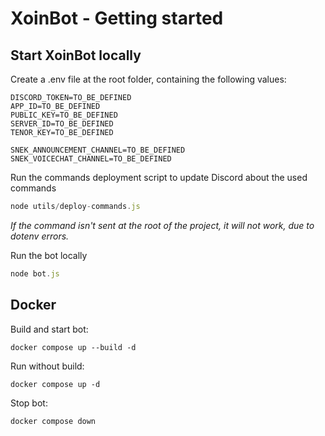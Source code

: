 # XoinBot - Getting started

## Start XoinBot locally

Create a .env file at the root folder, containing the following values:
```
DISCORD_TOKEN=TO_BE_DEFINED
APP_ID=TO_BE_DEFINED
PUBLIC_KEY=TO_BE_DEFINED
SERVER_ID=TO_BE_DEFINED
TENOR_KEY=TO_BE_DEFINED

SNEK_ANNOUNCEMENT_CHANNEL=TO_BE_DEFINED
SNEK_VOICECHAT_CHANNEL=TO_BE_DEFINED
```

Run the commands deployment script to update Discord about the used commands

```javascript
node utils/deploy-commands.js
```
*If the command isn't sent at the root of the project, it will not work, due to dotenv errors.*

Run the bot locally

```javascript
node bot.js
```

## Docker

Build and start bot:

```shell
docker compose up --build -d
```

Run without build:

```shell
docker compose up -d
```

Stop bot:

```shell
docker compose down
```